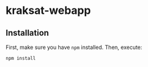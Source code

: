 # kraksat-webapp

## Installation

First, make sure you have `npm` installed. Then, execute:

```
npm install
```
